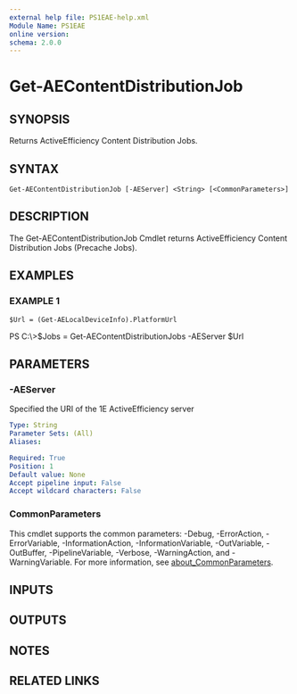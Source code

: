 ```yaml
---
external help file: PS1EAE-help.xml
Module Name: PS1EAE
online version:
schema: 2.0.0
---
```


# Get-AEContentDistributionJob

## SYNOPSIS
Returns ActiveEfficiency Content Distribution Jobs.

## SYNTAX

```
Get-AEContentDistributionJob [-AEServer] <String> [<CommonParameters>]
```

## DESCRIPTION
The Get-AEContentDistributionJob Cmdlet returns ActiveEfficiency Content Distribution Jobs (Precache Jobs).

## EXAMPLES

### EXAMPLE 1
```
$Url = (Get-AELocalDeviceInfo).PlatformUrl
```

PS C:\\\>$Jobs = Get-AEContentDistributionJobs -AEServer $Url

## PARAMETERS

### -AEServer
Specified the URI of the 1E ActiveEfficiency server

```yaml
Type: String
Parameter Sets: (All)
Aliases:

Required: True
Position: 1
Default value: None
Accept pipeline input: False
Accept wildcard characters: False
```

### CommonParameters
This cmdlet supports the common parameters: -Debug, -ErrorAction, -ErrorVariable, -InformationAction, -InformationVariable, -OutVariable, -OutBuffer, -PipelineVariable, -Verbose, -WarningAction, and -WarningVariable. For more information, see [about_CommonParameters](http://go.microsoft.com/fwlink/?LinkID=113216).

## INPUTS

## OUTPUTS

## NOTES

## RELATED LINKS
